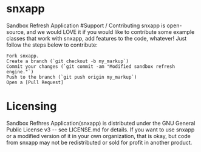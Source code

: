 # snxapp
Sandbox Refresh Application
#Support / Contributing
snxapp is open-source, and we would LOVE it if you would like to contribute some example classes that work with snxapp, add features to the code, whatever! Just follow the steps below to contribute:

    Fork snxapp.
    Create a branch (`git checkout -b my_markup`)
    Commit your changes (`git commit -am "Modified sandbox refresh engine."`)
    Push to the branch (`git push origin my_markup`)
    Open a [Pull Request]

# Licensing
Sandbox Refhres Application(snxapp) is distributed under the GNU General Public License v3 -- see LICENSE.md for details. If you want to use snxapp or a modified version of it in your own organization, that is okay, but code from snxapp may not be redistributed or sold for profit in another product.
